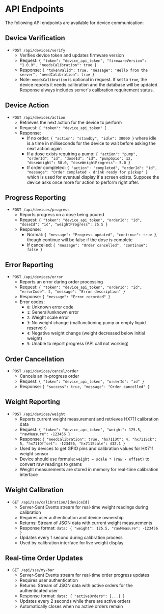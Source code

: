 # API Endpoints

The following API endpoints are available for device communication:

## Device Verification

- `POST /api/devices/verify`
  - Verifies device token and updates firmware version
  - Request: `{ "token": "device_api_token", "firmwareVersion": "1.0.0", "needsCalibration": true }`
  - Response: `{ "tokenValid": true, "message": "Hello from the server", "needCalibration": true }`
  - Note: `needsCalibration` is optional in request. If set to `true`, the device reports it needs calibration and the database will be updated. Response always includes server's calibration requirement status.

## Device Action

- `POST /api/devices/action`
  - Retrieves the next action for the device to perform
  - Request: `{ "token": "device_api_token" }`
  - Response:
    - If no order: `{ "action": "standby", "idle": 30000 }` where idle is a time in milliseconds for the device to wait before asking the next action again
    - If a dose exists requiring a pump: `{ "action": "pump", "orderId": "id", "doseId": "id", "pumpGpio": 12, "doseWeight": 50.0, "doseWeightProgress": 5.0 }`
    - If order completed: `{ "action": "completed", "orderId": "id", "message": "Order completed - drink ready for pickup" }` which is used for eventual display if a screen exists. Suppose the device asks once more for action to perform right after.

## Progress Reporting

- `POST /api/devices/progress`
  - Reports progress on a dose being poured
  - Request: `{ "token": "device_api_token", "orderId": "id", "doseId": "id", "weightProgress": 25.5 }`
  - Response:
    - Normal: `{ "message": "Progress updated", "continue": true }`, though continue will be false if the dose is complete
    - If cancelled: `{ "message": "Order cancelled", "continue": false }`

## Error Reporting

- `POST /api/devices/error`
  - Reports an error during order processing
  - Request: `{ "token": "device_api_token", "orderId": "id", "errorCode": 2, "message": "Error description" }`
  - Response: `{ "message": "Error recorded" }`
  - Error codes:
    - `0`: Unknown error code
    - `1`: General/unknown error
    - `2`: Weight scale error
    - `3`: No weight change (malfunctioning pump or empty liquid reservoir)
    - `4`: Negative weight change (weight decreased below initial weight)
    - `5`: Unable to report progress (API call not working)

## Order Cancellation

- `POST /api/devices/cancel/order`
  - Cancels an in-progress order
  - Request: `{ "token": "device_api_token", "orderId": "id" }`
  - Response: `{ "success": true, "message": "Order cancelled" }`

## Weight Reporting

- `POST /api/devices/weight`
  - Reports current weight measurement and retrieves HX711 calibration data
  - Request: `{ "token": "device_api_token", "weight": 125.5, "rawMeasure": -123456 }`
  - Response: `{ "needCalibration": true, "hx711Dt": 4, "hx711Sck": 5, "hx711Offset": -123456, "hx711Scale": 432.1 }`
  - Used by devices to get GPIO pins and calibration values for HX711 weight sensor
  - Device should use formula: `weight = scale * (raw - offset)` to convert raw readings to grams
  - Weight measurements are stored in memory for real-time calibration interface

## Weight Calibration

- `GET /api/sse/calibration/[deviceId]`
  - Server-Sent Events stream for real-time weight readings during calibration
  - Requires user authentication and device ownership
  - Returns: Stream of JSON data with current weight measurements
  - Response format: `data: { "weight": 125.5, "rawMeasure": -123456 }`
  - Updates every 1 second during calibration process
  - Used by calibration interface for live weight display

## Real-time Order Updates

- `GET /api/sse/my-bar`
  - Server-Sent Events stream for real-time order progress updates
  - Requires user authentication
  - Returns: Stream of JSON data with active orders for the authenticated user
  - Response format: `data: { "activeOrders": [...] }`
  - Updates every 2 seconds while there are active orders
  - Automatically closes when no active orders remain
